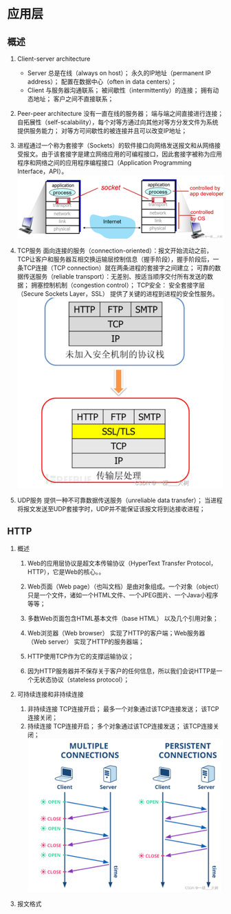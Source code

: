 # 应用层

## 概述
1. Client-server architecture
   * Server
       总是在线（always on host）；
       永久的IP地址（permanent IP address）；
       配置在数据中心（often in data centers）；
   * Client
       与服务器沟通联系；
       被间歇性（intermittently）的连接；
       拥有动态地址；
       客户之间不直接联系；

2. Peer-peer architecture
    没有一直在线的服务器；
    端与端之间直接进行连接；
    自拓展性（self-scalability），每个对等方通过向其他对等方分发文件为系统提供服务能力；
    对等方可间歇性的被连接并且可以改变IP地址；

3. 进程通过一个称为套接字（Sockets）的软件接口向网络发送报文和从网络接受报文。由于该套接字是建立网络应用的可编程接口，因此套接字被称为应用程序和网络之间的应用程序编程接口（Application Programming Interface，API）。
![SOCKET](image.png)

4. TCP服务
面向连接的服务（connection-oriented）：报文开始流动之前，TCP让客户和服务器互相交换运输层控制信息（握手阶段），握手阶段后，一条TCP连接（TCP connection）就在两条进程的套接字之间建立；
可靠的数据传送服务（reliable transport）：无差别、按适当顺序交付所有发送的数据；
拥塞控制机制（congestion control）；
TCP安全：
安全套接字层（Secure Sockets Layer，SSL） 提供了关键的进程到进程的安全性服务。
![SSL](image-1.png)

5. UDP服务
提供一种不可靠数据传送服务（unreliable data transfer）；
当进程将报文发送至UDP套接字时，UDP并不能保证该报文将到达接收进程；

## HTTP
1. 概述
   1. Web的应用层协议是超文本传输协议（HyperText Transfer Protocol，HTTP），它是Web的核心。。

   2. Web页面（Web page）（也叫文档）是由对象组成。一个对象（object）只是一个文件，诸如一个HTML文件、一个JPEG图片、一个Java小程序等等；
   3. 多数Web页面包含HTML基本文件（base HTML） 以及几个引用对象；
   4. Web浏览器（Web browser） 实现了HTTP的客户端；Web服务器（Web server） 实现了HTTP的服务器端；
   5. HTTP使用TCP作为它的支撑运输协议；
   6. 因为HTTP服务器并不保存关于客户的任何信息，所以我们会说HTTP是一个无状态协议（stateless protocol）；
2. 可持续连接和非持续连接
   1. 非持续连接
        TCP连接开启；
        最多一个对象通过该TCP连接发送；
        该TCP连接关闭；
    2. 持续连接
        TCP连接开启；
        多个对象通过该TCP连接发送；
        该TCP连接关闭；
![alt text](image-2.png)

3. 报文格式
